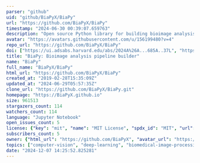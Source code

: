 ```yaml
---
parser: "github"
uid: "github/BiaPyX/BiaPy"
url: "https://github.com/BiaPyX/BiaPy"
timestamp: "2024-06-30 00:39:07.659763"
description: "Open source Python library for building bioimage analysis pipelines"
avatar: "https://avatars.githubusercontent.com/u/156199480?v=4"
repo_url: "https://github.com/BiaPyX/BiaPy"
doi: ["https://ui.adsabs.harvard.edu/abs/2024A%26A...685A..37L", "https://ieeexplore.ieee.org/abstract/document/10230593", "https://ui.adsabs.harvard.edu/abs/2024ascl.soft06016F/abstract"]
title: "BiaPy: Bioimage analysis pipeline builder"
name: "BiaPy"
full_name: "BiaPyX/BiaPy"
html_url: "https://github.com/BiaPyX/BiaPy"
created_at: "2019-02-28T15:35:09Z"
updated_at: "2024-06-29T05:57:35Z"
clone_url: "https://github.com/BiaPyX/BiaPy.git"
homepage: "https://BiaPyX.github.io"
size: 961513
stargazers_count: 114
watchers_count: 114
language: "Jupyter Notebook"
open_issues_count: 5
license: {"key": "mit", "name": "MIT License", "spdx_id": "MIT", "url": "https://api.github.com/licenses/mit", "node_id": "MDc6TGljZW5zZTEz"}
subscribers_count: 5
owner: {"html_url": "https://github.com/BiaPyX", "avatar_url": "https://avatars.githubusercontent.com/u/156199480?v=4", "login": "BiaPyX", "type": "Organization"}
topics: ["computer-vision", "deep-learning", "biomedical-image-processing", "segmentation", "convolutional-neural-networks", "image-segmentation", "medical-imaging", "semantic-segmentation", "classification", "instance-segmentation", "object-detection", "image-processing", "machine-learning", "denoising", "self-supervised-learning", "super-resolution", "python", "pytorch"]
date: "2024-12-07 14:25:52.825281"
---
```

